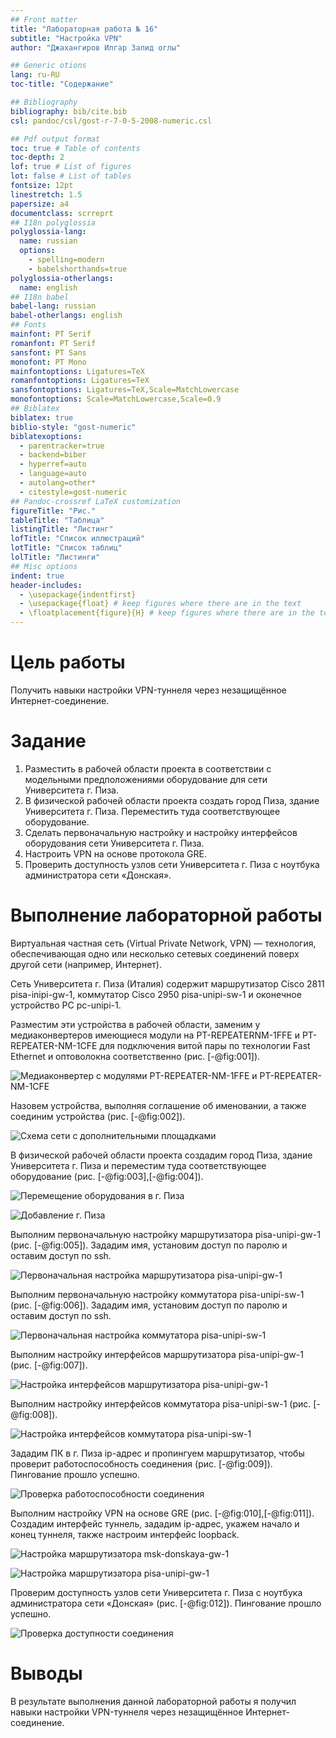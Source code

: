 ```yaml
---
## Front matter
title: "Лабораторная работа № 16"
subtitle: "Настройка VPN"
author: "Джахангиров Илгар Залид оглы"

## Generic otions
lang: ru-RU
toc-title: "Содержание"

## Bibliography
bibliography: bib/cite.bib
csl: pandoc/csl/gost-r-7-0-5-2008-numeric.csl

## Pdf output format
toc: true # Table of contents
toc-depth: 2
lof: true # List of figures
lot: false # List of tables
fontsize: 12pt
linestretch: 1.5
papersize: a4
documentclass: scrreprt
## I18n polyglossia
polyglossia-lang:
  name: russian
  options:
	- spelling=modern
	- babelshorthands=true
polyglossia-otherlangs:
  name: english
## I18n babel
babel-lang: russian
babel-otherlangs: english
## Fonts
mainfont: PT Serif
romanfont: PT Serif
sansfont: PT Sans
monofont: PT Mono
mainfontoptions: Ligatures=TeX
romanfontoptions: Ligatures=TeX
sansfontoptions: Ligatures=TeX,Scale=MatchLowercase
monofontoptions: Scale=MatchLowercase,Scale=0.9
## Biblatex
biblatex: true
biblio-style: "gost-numeric"
biblatexoptions:
  - parentracker=true
  - backend=biber
  - hyperref=auto
  - language=auto
  - autolang=other*
  - citestyle=gost-numeric
## Pandoc-crossref LaTeX customization
figureTitle: "Рис."
tableTitle: "Таблица"
listingTitle: "Листинг"
lofTitle: "Список иллюстраций"
lotTitle: "Список таблиц"
lolTitle: "Листинги"
## Misc options
indent: true
header-includes:
  - \usepackage{indentfirst}
  - \usepackage{float} # keep figures where there are in the text
  - \floatplacement{figure}{H} # keep figures where there are in the text
---
```


# Цель работы

Получить навыки настройки VPN-туннеля через незащищённое Интернет-соединение.

# Задание

1. Разместить в рабочей области проекта в соответствии с модельными предположениями оборудование для сети Университета г. Пиза.
2. В физической рабочей области проекта создать город Пиза, здание Университета г. Пиза. Переместить туда соответствующее оборудование.
3. Сделать первоначальную настройку и настройку интерфейсов оборудования
сети Университета г. Пиза.
4. Настроить VPN на основе протокола GRE.
5. Проверить доступность узлов сети Университета г. Пиза с ноутбука администратора сети «Донская».

# Выполнение лабораторной работы

Виртуальная частная сеть (Virtual Private Network, VPN) — технология,
обеспечивающая одно или несколько сетевых соединений поверх другой сети
(например, Интернет).

Сеть Университета г. Пиза (Италия) содержит маршрутизатор Cisco 2811
pisa-inipi-gw-1, коммутатор Cisco 2950 pisa-unipi-sw-1 и оконечное устройство PC pc-unipi-1.

Разместим эти устройства в рабочей области, заменим у медиаконвертеров имеющиеся модули на PT-REPEATERNM-1FFE и PT-REPEATER-NM-1CFE для подключения витой пары по технологии Fast Ethernet и оптоволокна соответственно (рис. [-@fig:001]).

![Медиаконвертер с модулями PT-REPEATER-NM-1FFE и PT-REPEATER-NM-1CFE](image/3.png)

Назовем устройства, выполняя соглашение об именовании, а также соединим устройства (рис. [-@fig:002]).

![Схема сети с дополнительными площадками](image/4.png)

В физической рабочей области проекта создадим город Пиза, здание Университета г. Пиза и переместим туда соответствующее оборудование (рис. [-@fig:003],[-@fig:004]). 

![Перемещение оборудования в г. Пиза](image/14.png)

![Добавление г. Пиза](image/6.png)

Выполним первоначальную настройку маршрутизатора pisa-unipi-gw-1 (рис. [-@fig:005]). Зададим имя, установим доступ по паролю и оставим доступ по ssh.

![Первоначальная настройка маршрутизатора pisa-unipi-gw-1](image/7.png)

Выполним первоначальную настройку коммутатора pisa-unipi-sw-1 (рис. [-@fig:006]). Зададим имя, установим доступ по паролю и оставим доступ по ssh.

![Первоначальная настройка коммутатора pisa-unipi-sw-1](image/15.png)

Выполним настройку интерфейсов маршрутизатора pisa-unipi-gw-1 (рис. [-@fig:007]).

![Настройка интерфейсов маршрутизатора pisa-unipi-gw-1](image/8.png)

Выполним настройку интерфейсов коммутатора pisa-unipi-sw-1 (рис. [-@fig:008]).

![Настройка интерфейсов коммутатора pisa-unipi-sw-1](image/9.png)

Зададим ПК в г. Пиза ip-адрес и пропингуем маршрутизатор, чтобы проверит работоспособность соединения (рис. [-@fig:009]). Пингование прошло успешно.

![Проверка работоспособности соединения](image/16.png)

Выполним настройку VPN на основе GRE (рис. [-@fig:010],[-@fig:011]). Создадим интерфейс туннель, зададим ip-адрес, укажем начало и конец туннеля, также настроим интерфейс loopback.

![Настройка маршрутизатора msk-donskaya-gw-1](image/10.png)

![Настройка маршрутизатора pisa-unipi-gw-1](image/11.png)

Проверим доступность узлов сети Университета г. Пиза с ноутбука администратора сети «Донская» (рис. [-@fig:012]). Пингование прошло успешно.

![Проверка доступности соединения](image/17.png)

# Выводы

В результате выполнения данной лабораторной работы я получил навыки настройки VPN-туннеля через незащищённое Интернет-соединение.
